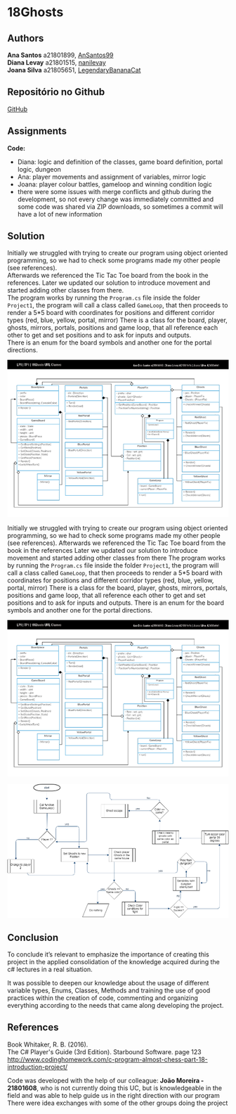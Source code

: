 # 18Ghosts

## Authors


**Ana Santos** a21801899, [AnSantos99](https://github.com/AnSantos99)<br />
**Diana Levay** a21801515, [nanilevay](https://github.com/nanilevay)<br />
**Joana Silva** a21805651, [LegendaryBananaCat](https://github.com/LegendaryBananaCat)


## Repositório no Github

[GitHub](https://github.com/AnSantos99/lp1_18ghosts)

## Assignments

**Code:**
* Diana: logic and definition of the classes, game board definition, portal logic, dungeon
* Ana: player movements and assignment of variables, mirror logic
* Joana: player colour battles, gameloop and winning condition logic
* there were some issues with merge conflicts and github during the development, so not every change was immediately committed and some code was shared via ZIP downloads, so sometimes a commit will have a lot of new information

## Solution

Initially we struggled with trying to create our program using object oriented programming, so we had to check some programs made my other people (see references).<br />
Afterwards we referenced the Tic Tac Toe board from the book in the references.
Later we updated our solution to introduce movement and started adding other classes from there.<br />
The program works by running the `Program.cs` file inside the folder `Project1`, the program will call a class called `GameLoop`, that then proceeds to render a 5*5 board with coordinates for positions and different corridor types (red, blue, yellow, portal, mirror)
There is a class for the board, player, ghosts, mirrors, portals, positions and game loop, that all reference each other to get and set positions and to ask for inputs and outputs.<br />
There is an enum for the board symbols and another one for the portal directions.

![UML File](ClassUML_18Ghosts.png)

Initially we struggled with trying to create our program using object oriented programming, so we had to check some programs made my other people (see references).
Afterwards we referenced the Tic Tac Toe board from the book in the references
Later we updated our solution to introduce movement and started adding other classes from there
The program works by running the `Program.cs` file inside the folder `Project1`, the program will call a class called `GameLoop`, that then proceeds to render a 5*5 board with coordinates for positions and different corridor types (red, blue, yellow, portal, mirror)
There is a class for the board, player, ghosts, mirrors, portals, positions and game loop, that all reference each other to get and set positions and to ask for inputs and outputs.
There is an enum for the board symbols and another one for the portal directions.

![UML File](ClassUML_18Ghosts.png) 


![Fluxogram](diagram_18Ghosts.png)

## Conclusion

To conclude it’s relevant to emphasize the importance of creating this project in the applied consolidation of the knowledge acquired during the c# lectures in a real situation.<br />

It was possible to deepen our knowledge about the usage of different variable types, Enums, Classes, Methods and training the use of good practices within the creation of code, commenting and organizing everything according to the needs that came along developing the project.

## References

Book Whitaker, R. B. (2016). <br />The C# Player's Guide (3rd Edition). Starbound Software. page 123<br />
http://www.codinghomework.com/c-program-almost-chess-part-18-introduction-project/ <br />

Code was developed with the help of our colleague: **João Moreira - 21801608**, who is not currently doing this UC, but is knowledgeable in the field and was able to help guide us in the right direction with our program
There were idea exchanges with some of the other groups doing the project
